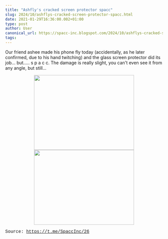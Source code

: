 ```yaml
---
title: "Ashfly's cracked screen protector spacc"
slug: 2024/10/ashflys-cracked-screen-protector-spacc.html
date: 2021-01-29T16:36:00.002+01:00
type: post
author: User
canonical_url: https://spacc-inc.blogspot.com/2024/10/ashflys-cracked-screen-protector-spacc.html
tags: 
---
```


<p>Our friend ashee made his phone fly today (accidentally, as he later confirmed, due to his hand twitching) and the glass screen protector did its job... but..... s p a c c. The damage is really slight, you can't even see it from any angle, but still...</p><div class="separator" style="clear: both; text-align: center;"><a href="https://blogger.googleusercontent.com/img/b/R29vZ2xl/AVvXsEiwaf8PTmL3S3CTUi7aYzW_EgeIUTyliqXVv8UijX9zBt5SlDOZlTMI1Vcn9_g9_ynrdcZ2u6ejpyI0vH4-s_a_hGqKous5o4y0He2Bpq6BJ0IdjU_yrJuq1-vBxwdLNH1bjbRfXTfYiW76gXJQzK0K6QeR2AMlhlsVcA8OUoEOW9nEjq48i3XrX97OLtXw/s1280/photo_2021-01-29_16-08-42.jpg" style="margin-left: 1em; margin-right: 1em;"><img border="0" data-original-height="955" data-original-width="1280" height="239" src="https://blogger.googleusercontent.com/img/b/R29vZ2xl/AVvXsEiwaf8PTmL3S3CTUi7aYzW_EgeIUTyliqXVv8UijX9zBt5SlDOZlTMI1Vcn9_g9_ynrdcZ2u6ejpyI0vH4-s_a_hGqKous5o4y0He2Bpq6BJ0IdjU_yrJuq1-vBxwdLNH1bjbRfXTfYiW76gXJQzK0K6QeR2AMlhlsVcA8OUoEOW9nEjq48i3XrX97OLtXw/s320/photo_2021-01-29_16-08-42.jpg" width="320" /></a><a href="https://blogger.googleusercontent.com/img/b/R29vZ2xl/AVvXsEiIArNnL9lwQTixfRrWetfFPP3Pty6luZGRuGQvbmv5yd1BwnrvepphErQkAU2j8CBIGzEcTthhaVUPB892u6txlzy9BcGDHhc940s6oGPI0k6mr38wqu_s7noE2YwU3jFev2njukcJncC1zdkI2LNQGweHtcY7tzHR81UEgmU79e3Uf_3wICVRYKsiaCR9/s1280/photo_2021-01-29_16-05-36.jpg" style="margin-left: 1em; margin-right: 1em;"><img border="0" data-original-height="955" data-original-width="1280" height="239" src="https://blogger.googleusercontent.com/img/b/R29vZ2xl/AVvXsEiIArNnL9lwQTixfRrWetfFPP3Pty6luZGRuGQvbmv5yd1BwnrvepphErQkAU2j8CBIGzEcTthhaVUPB892u6txlzy9BcGDHhc940s6oGPI0k6mr38wqu_s7noE2YwU3jFev2njukcJncC1zdkI2LNQGweHtcY7tzHR81UEgmU79e3Uf_3wICVRYKsiaCR9/s320/photo_2021-01-29_16-05-36.jpg" width="320" /></a></div><p><span style="font-family: courier;">Source:&nbsp;<a href="https://t.me/SpaccInc/26">https://t.me/SpaccInc/26</a></span></p><script async src="https://telegram.org/js/telegram-widget.js?22" data-telegram-post="SpaccInc/26" data-width="100%"></script>

